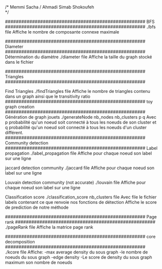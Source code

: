 /*
	Memmi Sacha /
	Ahmadi Simab Shokoufeh 	
*/

####################################################
			BFS
####################################################
./bfs file
Affiche le nombre de composante connexe maximale 

####################################################
		Diameter
####################################################
Détermination du diamètre
./diameter file
Affiche la taille du graph stocké dans le fichier

####################################################
		Triangles
####################################################

Find Triangles
./findTriangles file
Affiche le nombre de triangles contenu dans un graph ainsi que le transitivity ratio
####################################################
	toy graph creation
####################################################
Génération de graph jouets
./generateNode nb_nodes nb_clusters p q
Avec p probabilité qu'un noeud soit connecté à tous les noeuds de son cluster
et q probabilité  qu'un noeud soit connecté à tous les noeuds d'un cluster différent.
####################################################
	Community detection
####################################################
Label propagation
./label_propagation file
Affiche pour chaque noeud son label sur une ligne

jaccard detection community
./jaccard file
Affiche pour chaque noeud son label sur une ligne

Louvain detection community (not accurate)
./louvain file
Affiche pour chaque noeud son label sur une ligne 


Classification score
./classification_score nb_clusters file
Avec file le fichier labels contenant ce que renvoie nos fonctions de détection
Affiche le score de prediction de notre méthode



####################################################
		Page rank
####################################################
./pageRank file
Affiche la matrice page rank

####################################################
		core decomposition
####################################################
./kcore file
Affiche:
	-max average density du sous graph 
	-le nombre de noeuds du sous graph
	-edge density
	-Le score de density du sous graph maximum son nombre de noeuds
	
